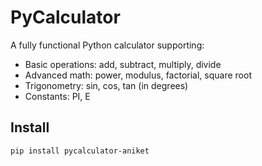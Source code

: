 # PyCalculator

A fully functional Python calculator supporting:

- Basic operations: add, subtract, multiply, divide
- Advanced math: power, modulus, factorial, square root
- Trigonometry: sin, cos, tan (in degrees)
- Constants: PI, E

## Install

```bash
pip install pycalculator-aniket
